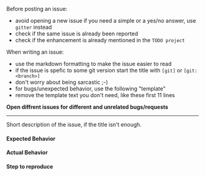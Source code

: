 Before posting an issue:
 - avoid opening a new issue if you need a simple or a yes/no answer, use `gitter` instead
 - check if the same issue is already been reported
 - check if the enhancement is already mentioned in the `TODO project`

When writing an issue:
 - use the markdown formatting to make the issue easier to read
 - if the issue is spefic to some git version start the title with `[git]` or `[git:<branch>]`
 - don't worry about being sarcastic ;-)
 - for bugs/unexpected behavior, use the following "template"
 - remove the template text you don't need, like these first 11 lines

**Open diffrent issues for different and unrelated bugs/requests**

---

Short description of the issue, if the title isn't enough.

#### Expected Behavior


#### Actual Behavior


#### Step to reproduce
